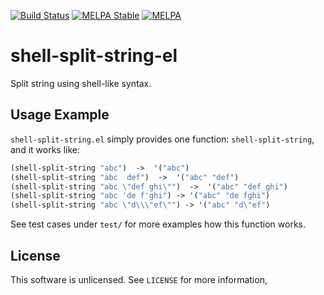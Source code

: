 [![Build Status](https://travis-ci.org/10sr/shell-split-string-el.svg?branch=master)](https://travis-ci.org/10sr/shell-split-string-el)
[![MELPA Stable](http://stable.melpa.org/packages/shell-split-string-badge.svg)](http://stable.melpa.org/#/shell-split-string)
[![MELPA](http://melpa.org/packages/shell-split-string-badge.svg)](http://melpa.org/#/shell-split-string)

shell-split-string-el
=====================

Split string using shell-like syntax.


Usage Example
-------------

`shell-split-string.el` simply provides one function: `shell-split-string`,
and it works like:

```el
(shell-split-string "abc")  ->  '("abc")
(shell-split-string "abc  def")  ->  '("abc" "def")
(shell-split-string "abc \"def ghi\"")  ->  '("abc" "def ghi")
(shell-split-string "abc 'de f'ghi") -> '("abc" "de fghi")
(shell-split-string "abc \"d\\\"ef\"") -> '("abc" "d\"ef")
```


See test cases under `test/` for more examples how this function works.


License
--------

This software is unlicensed. See `LICENSE` for more information,
